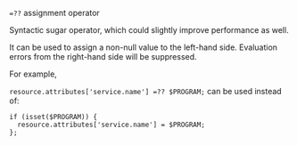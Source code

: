 `=??` assignment operator

Syntactic sugar operator, which could slightly improve performance as well.

It can be used to assign a non-null value to the left-hand side.
Evaluation errors from the right-hand side will be suppressed.

For example,

`resource.attributes['service.name'] =?? $PROGRAM;` can be used instead of:

```
if (isset($PROGRAM)) {
  resource.attributes['service.name'] = $PROGRAM;
};
```
